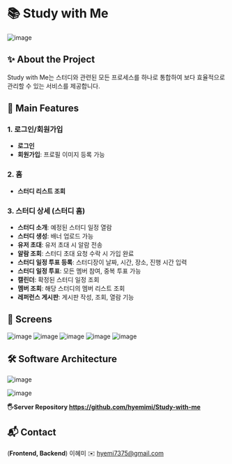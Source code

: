 # 📚 Study with Me

![image](https://github.com/user-attachments/assets/c9fbdaf0-8218-4484-a2ff-7f9992e13e02)

## ✨ About the Project

Study with Me는 스터디와 관련된 모든 프로세스를 하나로 통합하여 보다 효율적으로 관리할 수 있는 서비스를 제공합니다.


## 🚀 Main Features

### 1. 로그인/회원가입
- **로그인**
- **회원가입**: 프로필 이미지 등록 가능

### 2. 홈
- **스터디 리스트 조회**

### 3. 스터디 상세 (스터디 홈)
- **스터디 소개**: 예정된 스터디 일정 열람
- **스터디 생성**: 배너 업로드 가능
- **유저 초대**: 유저 초대 시 알람 전송
- **알람 조회**: 스터디 초대 요청 수락 시 가입 완료
- **스터디 일정 투표 등록**: 스터디장이 날짜, 시간, 장소, 진행 시간 입력
- **스터디 일정 투표**: 모든 멤버 참여, 중복 투표 가능
- **캘린더**: 확정된 스터디 일정 조회
- **멤버 조회**: 해당 스터디의 멤버 리스트 조회
- **레퍼런스 게시판**: 게시판 작성, 조회, 열람 기능

## 📱 Screens
![image](https://github.com/user-attachments/assets/3e3b97eb-7466-42a9-8550-dcbbc3f8f92e)
![image](https://github.com/user-attachments/assets/b672bf85-226d-4d05-acee-6eb78b45da1b)
![image](https://github.com/user-attachments/assets/7579cee7-aa30-4e50-af85-2be94a02e23f)
![image](https://github.com/user-attachments/assets/29501957-19a4-4d10-a987-13842d426b32)
![image](https://github.com/user-attachments/assets/4e0f140c-f7af-41f9-9bc0-33e0d1de307b)


## 🛠️ Software Architecture

![image](https://github.com/user-attachments/assets/43264cbb-76c8-4241-b575-6dd4980d397f)

![image](https://github.com/user-attachments/assets/f3c1e9d2-bd30-4f1f-843e-4b6a942b2300)

**🖐️Server Repository https://github.com/hyemimi/Study-with-me**

## 📬 Contact

(**Frontend, Backend**) 이혜미 ✉️ [hyemi7375@gmail.com](mailto:hyemi7375@gmail.com)
